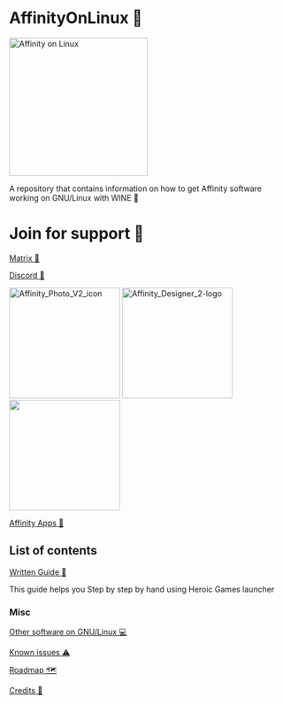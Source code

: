 # AffinityOnLinux 🌹

<img src="https://raw.githubusercontent.com/Twig6943/AffinityOnLinux/refs/heads/main/Assets/affinitytux_vectorized.png" alt="Affinity on Linux" width="250"/>

A repository that contains information on how to get Affinity software working on GNU/Linux with WINE 🐧

# Join for support 🤝

[Matrix 💬](https://matrix.to/#/#affinityonlinux:matrix.org)

[Discord 💬](https://discord.gg/t5V9ecpJWZ)

<img src="https://github.com/user-attachments/assets/c7b70ee5-58e3-46c6-b385-7c3d02749664" alt="Affinity_Photo_V2_icon" width="200"/>

<img src="https://github.com/user-attachments/assets/8ea7f748-c455-4ee8-9a94-775de40dbbf3" alt="Affinity_Designer_2-logo" width="200"/>

<img src="https://github.com/user-attachments/assets/96ae06f8-470b-451f-ba29-835324b5b552" width="200"/>

[Affinity Apps 📢](https://affinity.serif.com)

## List of contents

[Written Guide 📕](https://github.com/Twig6943/AffinityOnLinux/tree/main/Guides)

This guide helps you Step by step by hand using Heroic Games launcher

### Misc

[Other software on GNU/Linux 💻](https://github.com/Twig6943/AffinityOnLinux/blob/main/OtherSoftware/OtherSoftware-on-Linux.md)

[Known issues ⚠️](https://github.com/Twig6943/AffinityOnLinux/blob/main/Known-issues.md)

[Roadmap 🗺️](https://github.com/Twig6943/AffinityOnLinux/blob/main/Roadmap.md)

[Credits 📜 ](https://github.com/Twig6943/AffinityOnLinux/blob/main/Credits.md)
